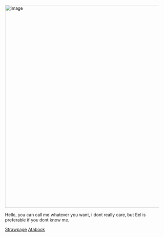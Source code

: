 <img width="1200" height="664" alt="image" src="https://github.com/user-attachments/assets/e91632a0-4652-4a5a-a969-1cd1f66d09bc" />

   Hello, you can call me whatever you want, i dont really care, but Eel is preferable if you dont know me.

   [Strawpage](https://dumbasseel.straw.page)    [Atabook](https://dumbasseel.atabook.org)
